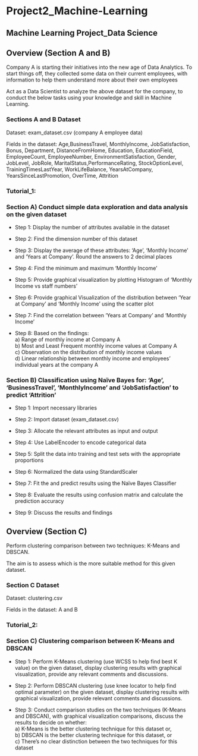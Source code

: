 # Project2_Machine-Learning
## Machine Learning Project_Data Science

## Overview (Section A and B)
Company A is starting their initiatives into the new age of Data Analytics. To start things off, they collected some data on their current employees, with information to help them understand more about their own employees

Act as a Data Scientist to analyze the above dataset for the company, to conduct the below tasks using your knowledge and skill in Machine Learning.

### Sections A and B Dataset
Dataset: exam_dataset.csv (company A employee data)

Fields in the dataset: Age,BusinessTravel, MonthlyIncome, JobSatisfaction, Bonus, Department, DistanceFromHome, Education, EducationField, EmployeeCount, EmployeeNumber, EnvironmentSatisfaction, Gender, JobLevel, JobRole, MaritalStatus,PerformanceRating, StockOptionLevel, TrainingTimesLastYear, WorkLifeBalance, YearsAtCompany, YearsSinceLastPromotion, OverTime, Attrition

### Tutorial_1:
### Section A) Conduct simple data exploration and data analysis on the given dataset

  - Step 1: Display the number of attributes available in the dataset

  - Step 2: Find the dimension number of this dataset              
              
  - Step 3: Display the average of these attributes: ‘Age’, ‘Monthly Income’ and ‘Years at Company’. Round the answers to 2 decimal places

  - Step 4: Find the minimum and maximum ‘Monthly Income’

  - Step 5: Provide graphical visualization by plotting Histogram of ‘Monthly Income vs staff numbers’

  - Step 6: Provide graphical Visualization of the distribution between ‘Year at Company’ and ‘Monthly Income’ using the scatter plot

  - Step 7: Find the correlation between ‘Years at Company’ and ‘Monthly Income’

  - Step 8: Based on the findings: <br>
      a) Range of monthly income at Company A <br>
      b) Most and Least Frequent monthly income values at Company A <br>
      c) Observation on the distribution of monthly income values <br>
      d) Linear relationship between monthly income and employees’ individual years at the company A 

### Section B) Classification using Naïve Bayes for: ‘Age’, ‘BusinessTravel’, ‘MonthlyIncome’ and ‘JobSatisfaction’ to predict ‘Attrition’

  - Step 1: Import necessary libraries

  - Step 2: Import dataset (exam_dataset.csv)

  - Step 3: Allocate the relevant attributes as input and output

  - Step 4: Use LabelEncoder to encode categorical data

  - Step 5: Split the data into training and test sets with the appropriate proportions

  - Step 6: Normalized the data using StandardScaler

  - Step 7: Fit the and predict results using the Naïve Bayes Classifier

  - Step 8: Evaluate the results using confusion matrix and calculate the prediction accuracy

  - Step 9: Discuss the results and findings

    

## Overview (Section C)
Perform clustering comparison between two techniques: K-Means and DBSCAN.

The aim is to assess which is the more suitable method for this given dataset.

### Section C Dataset
Dataset: clustering.csv

Fields in the dataset: A and B

### Tutorial_2:
### Section C) Clustering comparison between K-Means and DBSCAN

 - Step 1: Perform K-Means clustering (use WCSS to help find best K value) on the given dataset, display clustering results with graphical visualization, provide any relevant comments and discussions.

 - Step 2: Perform DBSCAN clustering (use knee locator to help find optimal parameter) on the given dataset, display clustering results with graphical visualization, provide relevant comments and discussions.

 - Step 3: Conduct comparison studies on the two techniques (K-Means and DBSCAN), with graphical visualization comparisons, discuss the results to decide on whether: <br>
     a) K-Means is the better clustering technique for this dataset or, <br>
     b) DBSCAN is the better clustering technique for this dataset, or <br>
     c) There’s no clear distinction between the two techniques for this dataset  
    
